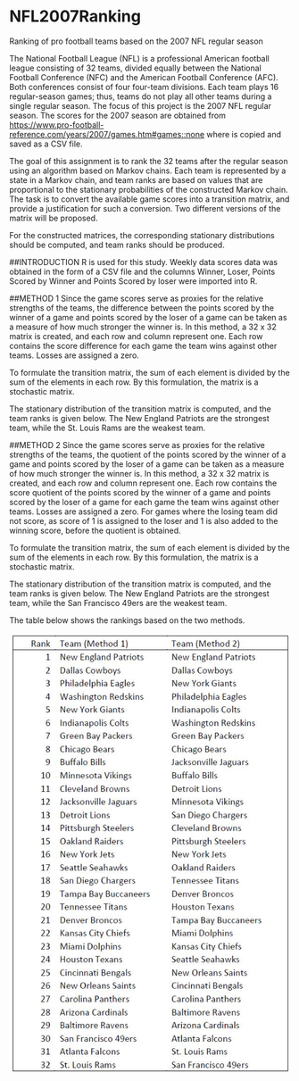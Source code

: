 # NFL2007Ranking
Ranking of pro football teams based on the 2007 NFL regular season

The National Football League (NFL) is a professional American football league consisting of 32 teams, divided equally between the National Football Conference (NFC) and the American Football Conference (AFC). Both conferences consist of four four-team divisions. Each team plays 16 regular-season games; thus, teams do not play all other teams during a single regular season. The focus of this project is the 2007 NFL regular season. The scores for the 2007 season are obtained from https://www.pro-football-reference.com/years/2007/games.htm#games::none where is copied and saved as a CSV file.

The goal of this assignment is to rank the 32 teams after the regular season using an algorithm based on Markov chains. Each team is represented by a state in a Markov chain, and team ranks are based on values that are proportional to the stationary probabilities of the constructed Markov chain. The task is to convert the available game scores into a transition matrix, and provide a justification for such a conversion. Two different versions of the matrix will be proposed.

For the constructed matrices, the corresponding stationary distributions should be computed, and team ranks should be produced.

##INTRODUCTION
R is used for this study. Weekly data scores data was obtained in the form of a CSV file and the columns Winner, Loser, Points Scored by Winner and Points Scored by loser were imported into R.

##METHOD 1
Since the game scores serve as proxies for the relative strengths of the teams, the difference between the points scored by the winner of a game and points scored by the loser of a game can be taken as a measure of how much stronger the winner is. In this method, a 32 x 32 matrix is created, and each row and column represent one. Each row contains the score difference for each game the team wins against other teams. Losses are assigned a zero. 

To formulate the transition matrix, the sum of each element is divided by the sum of the elements in each row. By this formulation, the matrix is a stochastic matrix.

The stationary distribution of the transition matrix is computed, and the team ranks is given below. The New England Patriots are the strongest team, while the St. Louis Rams are the weakest team.

##METHOD 2
Since the game scores serve as proxies for the relative strengths of the teams, the quotient of the points scored by the winner of a game and points scored by the loser of a game can be taken as a measure of how much stronger the winner is. In this method, a 32 x 32 matrix is created, and each row and column represent one. Each row contains the score quotient of the points scored by the winner of a game and points scored by the loser of a game for each game the team wins against other teams. Losses are assigned a zero. For games where the losing team did not score, as score of 1 is assigned to the loser and 1 is also added to the winning score, before the quotient is obtained.

To formulate the transition matrix, the sum of each element is divided by the sum of the elements in each row. By this formulation, the matrix is a stochastic matrix.

The stationary distribution of the transition matrix is computed, and the team ranks is given below. The New England Patriots are the strongest team, while the San Francisco 49ers are the weakest team.

The table below shows the rankings based on the two methods.

![Rankings Table](https://github.com/wenodey2/NFL2007Ranking/blob/master/RankingTable.JPG)
